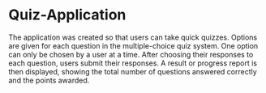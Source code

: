 # Quiz-Application
The application was created so that users can take quick quizzes. Options are given for each question in the multiple-choice quiz system. One option can only be chosen by a user at a time. After choosing their responses to each question, users submit their responses. A result or progress report is then displayed, showing the total number of questions answered correctly and the points awarded.
